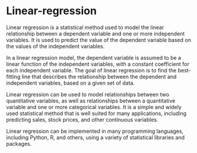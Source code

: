 # Linear-regression

Linear regression is a statistical method used to model the linear relationship between a dependent variable and one or more independent variables. It is used to predict the value of the dependent variable based on the values of the independent variables.

In a linear regression model, the dependent variable is assumed to be a linear function of the independent variables, with a constant coefficient for each independent variable. The goal of linear regression is to find the best-fitting line that describes the relationship between the dependent and independent variables, based on a given set of data.

Linear regression can be used to model relationships between two quantitative variables, as well as relationships between a quantitative variable and one or more categorical variables. It is a simple and widely used statistical method that is well suited for many applications, including predicting sales, stock prices, and other continuous variables.

Linear regression can be implemented in many programming languages, including Python, R, and others, using a variety of statistical libraries and packages.
